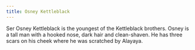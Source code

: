 ```yaml
---
title: Osney Kettleblack
---
```


Ser Osney Kettleblack is the youngest of the Kettleblack brothers. Osney is a tall man with a hooked nose, dark hair and clean-shaven. He has three scars on his cheek where he was scratched by Alayaya. 


